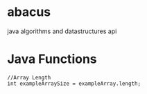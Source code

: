 # abacus
java algorithms and datastructures api

# Java Functions
```
//Array Length
int exampleArraySize = exampleArray.length;
```
